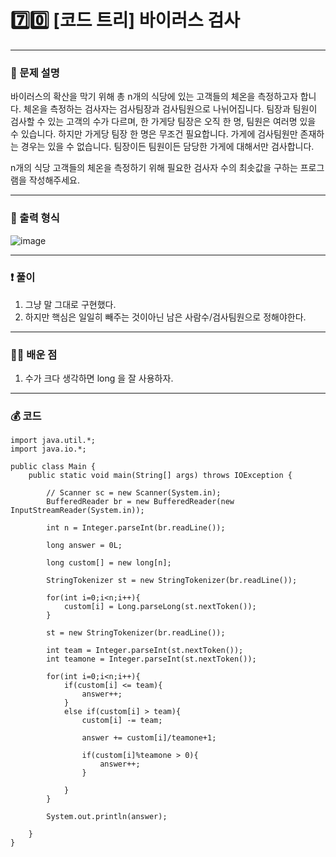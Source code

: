 # 7️⃣0️⃣ [코드 트리] 바이러스 검사 </span> 

---
### 📃 문제 설명
바이러스의 확산을 막기 위해 총 n개의 식당에 있는 고객들의 체온을 측정하고자 합니다. 
체온을 측정하는 검사자는 검사팀장과 검사팀원으로 나뉘어집니다. 팀장과 팀원이 검사할 수 있는 고객의 수가 다르며, 
한 가게당 팀장은 오직 한 명, 팀원은 여러명 있을 수 있습니다. 하지만 가게당 팀장 한 명은 무조건 필요합니다. 
가게에 검사팀원만 존재하는 경우는 있을 수 없습니다. 팀장이든 팀원이든 담당한 가게에 대해서만 검사합니다.

n개의 식당 고객들의 체온을 측정하기 위해 필요한 검사자 수의 최솟값을 구하는 프로그램을 작성해주세요.

---
### 🔑 출력 형식
![image](https://github.com/handaldog/DailyAlgo/assets/96431408/3d5dc83a-b1ba-4f66-ae7d-fa371d2c2c88)


---
### ❗️ 풀이 
1. 그냥 말 그대로 구현했다.
2. 하지만 핵심은 일일히 빼주는 것이아닌 남은 사람수/검사팀원으로 정해야한다.


--- 
### 👨‍💻 배운 점
1. 수가 크다 생각하면 long 을 잘 사용하자.

---
### 💰 코드
```
import java.util.*;
import java.io.*;

public class Main {
    public static void main(String[] args) throws IOException {
        
        // Scanner sc = new Scanner(System.in);
        BufferedReader br = new BufferedReader(new InputStreamReader(System.in));

        int n = Integer.parseInt(br.readLine());

        long answer = 0L;
        
        long custom[] = new long[n];

        StringTokenizer st = new StringTokenizer(br.readLine());

        for(int i=0;i<n;i++){
            custom[i] = Long.parseLong(st.nextToken());
        }

        st = new StringTokenizer(br.readLine());

        int team = Integer.parseInt(st.nextToken());
        int teamone = Integer.parseInt(st.nextToken());

        for(int i=0;i<n;i++){
            if(custom[i] <= team){
                answer++;
            }
            else if(custom[i] > team){
                custom[i] -= team;

                answer += custom[i]/teamone+1;

                if(custom[i]%teamone > 0){
                    answer++;
                }
                
            }
        }

        System.out.println(answer);

    }
}

```
